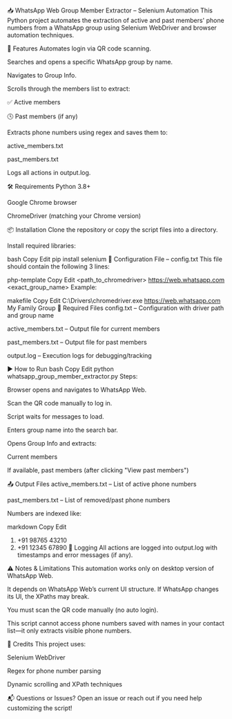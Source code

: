 📥 WhatsApp Web Group Member Extractor – Selenium Automation
This Python project automates the extraction of active and past members' phone numbers from a WhatsApp group using Selenium WebDriver and browser automation techniques.

📌 Features
Automates login via QR code scanning.

Searches and opens a specific WhatsApp group by name.

Navigates to Group Info.

Scrolls through the members list to extract:

✅ Active members

🕓 Past members (if any)

Extracts phone numbers using regex and saves them to:

active_members.txt

past_members.txt

Logs all actions in output.log.

🛠️ Requirements
Python 3.8+

Google Chrome browser

ChromeDriver (matching your Chrome version)

📦 Installation
Clone the repository or copy the script files into a directory.

Install required libraries:

bash
Copy
Edit
pip install selenium
📝 Configuration File – config.txt
This file should contain the following 3 lines:

php-template
Copy
Edit
<path_to_chromedriver>
https://web.whatsapp.com
<exact_group_name>
Example:

makefile
Copy
Edit
C:\Drivers\chromedriver.exe
https://web.whatsapp.com
My Family Group
📂 Required Files
config.txt – Configuration with driver path and group name

active_members.txt – Output file for current members

past_members.txt – Output file for past members

output.log – Execution logs for debugging/tracking

▶️ How to Run
bash
Copy
Edit
python whatsapp_group_member_extractor.py
Steps:

Browser opens and navigates to WhatsApp Web.

Scan the QR code manually to log in.

Script waits for messages to load.

Enters group name into the search bar.

Opens Group Info and extracts:

Current members

If available, past members (after clicking "View past members")

📤 Output Files
active_members.txt – List of active phone numbers

past_members.txt – List of removed/past phone numbers

Numbers are indexed like:

markdown
Copy
Edit
1. +91 98765 43210
2. +91 12345 67890
📌 Logging
All actions are logged into output.log with timestamps and error messages (if any).

⚠️ Notes & Limitations
This automation works only on desktop version of WhatsApp Web.

It depends on WhatsApp Web’s current UI structure. If WhatsApp changes its UI, the XPaths may break.

You must scan the QR code manually (no auto login).

This script cannot access phone numbers saved with names in your contact list—it only extracts visible phone numbers.

🤝 Credits
This project uses:

Selenium WebDriver

Regex for phone number parsing

Dynamic scrolling and XPath techniques

📬 Questions or Issues?
Open an issue or reach out if you need help customizing the script!

